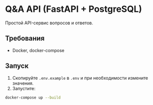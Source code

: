 # Q&A API (FastAPI + PostgreSQL)

Простой API-сервис вопросов и ответов.

## Требования
- Docker, docker-compose

## Запуск
1) Скопируйте `.env.example` в `.env` и при необходимости измените значения.
2) Запустите:
```bash
docker-compose up --build
